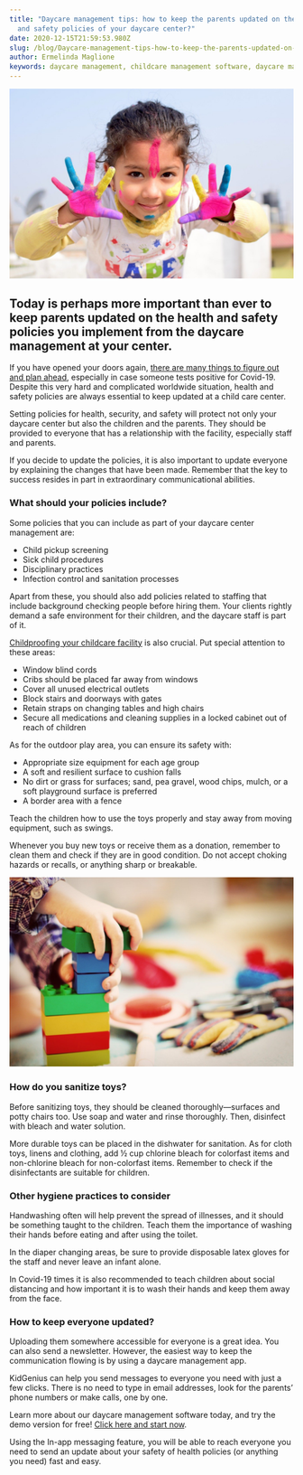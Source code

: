 ```yaml
---
title: "Daycare management tips: how to keep the parents updated on the health
  and safety policies of your daycare center?"
date: 2020-12-15T21:59:53.980Z
slug: /blog/Daycare-management-tips-how-to-keep-the-parents-updated-on-the-health-and-safety-policies-of-your-daycare-center
author: Ermelinda Maglione
keywords: daycare management, childcare management software, daycare management software
---
```

![daycare management](daycare-management.jpg "daycare management")

## Today is perhaps more important than ever to keep parents updated on the health and safety policies you implement from the daycare management at your center.

If you have opened your doors again, [there are many things to figure out and plan ahead](https://trykidgenius.com/blog/what-to-do-if-someone-in-your-child-care-center-tests-positive-for-Covid-19), especially in case someone tests positive for Covid-19. Despite this very hard and complicated worldwide situation, health and safety policies are always essential to keep updated at a child care center.

Setting policies for health, security, and safety will protect not only your daycare center but also the children and the parents. They should be provided to everyone that has a relationship with the facility, especially staff and parents.

If you decide to update the policies, it is also important to update everyone by explaining the changes that have been made. Remember that the key to success resides in part in extraordinary communicational abilities.

### What should your policies include?

Some policies that you can include as part of your daycare center management are:

* Child pickup screening
* Sick child procedures
* Disciplinary practices
* Infection control and sanitation processes

Apart from these, you should also add policies related to staffing that include background checking people before hiring them. Your clients rightly demand a safe environment for their children, and the daycare staff is part of it.

[Childproofing your childcare facility](https://www.howtorunahomedaycare.com/articles/setting-up-your-playroomplay-area-safety-first/) is also crucial. Put special attention to these areas:

* Window blind cords
* Cribs should be placed far away from windows
* Cover all unused electrical outlets
* Block stairs and doorways with gates
* Retain straps on changing tables and high chairs
* Secure all medications and cleaning supplies in a locked cabinet out of reach of children

As for the outdoor play area, you can ensure its safety with:

* Appropriate size equipment for each age group
* A soft and resilient surface to cushion falls
* No dirt or grass for surfaces; sand, pea gravel, wood chips, mulch, or a soft playground surface is preferred
* A border area with a fence

Teach the children how to use the toys properly and stay away from moving equipment, such as swings.

Whenever you buy new toys or receive them as a donation, remember to clean them and check if they are in good condition. Do not accept choking hazards or recalls, or anything sharp or breakable.

![childcare center](childcare-center.jpg "childcare center")

### How do you sanitize toys?

Before sanitizing toys, they should be cleaned thoroughly—surfaces and potty chairs too. Use soap and water and rinse thoroughly. Then, disinfect with bleach and water solution.

More durable toys can be placed in the dishwater for sanitation. As for cloth toys, linens and clothing, add ½ cup chlorine bleach for colorfast items and non-chlorine bleach for non-colorfast items. Remember to check if the disinfectants are suitable for children.

### Other hygiene practices to consider

Handwashing often will help prevent the spread of illnesses, and it should be something taught to the children. Teach them the importance of washing their hands before eating and after using the toilet.

In the diaper changing areas, be sure to provide disposable latex gloves for the staff and never leave an infant alone.

In Covid-19 times it is also recommended to teach children about social distancing and how important it is to wash their hands and keep them away from the face.

### How to keep everyone updated?

Uploading them somewhere accessible for everyone is a great idea. You can also send a newsletter. However, the easiest way to keep the communication flowing is by using a daycare management app.

KidGenius can help you send messages to everyone you need with just a few clicks. There is no need to type in email addresses, look for the parents’ phone numbers or make calls, one by one.

Learn more about our daycare management software today, and try the demo version for free! [Click here and start now](https://trykidgenius.com/).

Using the In-app messaging feature, you will be able to reach everyone you need to send an update about your safety of health policies (or anything you need) fast and easy.